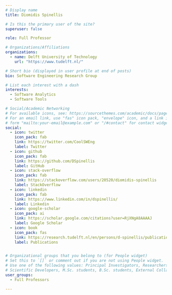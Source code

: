 ```yaml
---
# Display name
title: Diomidis Spinellis

# Is this the primary user of the site?
superuser: false

role: Full Professor

# Organizations/Affiliations
organizations:
  - name: Delft University of Technology
    url: "https://www.tudelft.nl/"

# Short bio (displayed in user profile at end of posts)
bio: Software Engineering Research Group

# List each interest with a dash
interests:
  - Software Analytics
  - Software Tools

# Social/Academic Networking
# For available icons, see: https://sourcethemes.com/academic/docs/page-builder/#icons
# For an email link, use "fas" icon pack, "envelope" icon, and a link in the
# form "mailto:your-email@example.com" or "/#contact" for contact widget.
social:
  - icon: twitter
    icon_pack: fab
    link: https://twitter.com/CoolSWEng
    label: Twitter
  - icon: github
    icon_pack: fab
    link: https://github.com/DSpinellis
    label: GitHub
  - icon: stack-overflow
    icon_pack: fab
    link: https://stackoverflow.com/users/20520/diomidis-spinellis
    label: StackOverflow
  - icon: linkedin
    icon_pack: fab
    link: https://www.linkedin.com/in/dspinellis/
    label: Linkedin
  - icon: google-scholar
    icon_pack: ai
    link: https://scholar.google.com/citations?user=RjXNgA8AAAAJ
    label: Google Scholar
  - icon: book
    icon_pack: fas
    link: https://research.tudelft.nl/en/persons/d-spinellis/publications/
    label: Publications


# Organizational groups that you belong to (for People widget)
# Set this to `[]` or comment out if you are not using People widget.
# Use one of the following values: Principal Investigators, Researchers, Postdoctoral Researchers, Ph.D. Candidates,
# Scientific Developers, M.Sc. students, B.Sc. students, External Collaborators, Past members
user_groups:
  - Full Professors

---
```

